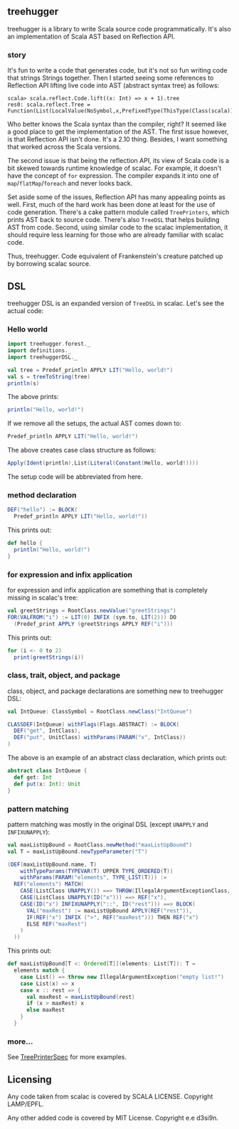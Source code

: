 ## treehugger

treehugger is a library to write Scala source code programmatically. It's also an implementation of Scala AST based on Reflection API.

### story

It's fun to write a code that generates code, but it's not so fun writing code that strings Strings together. Then I started seeing some references to Reflection API lifting live code into AST (abstract syntax tree) as follows:

    scala> scala.reflect.Code.lift((x: Int) => x + 1).tree
    res0: scala.reflect.Tree = Function(List(LocalValue(NoSymbol,x,PrefixedType(ThisType(Class(scala)),Class(scala.Int)))),Apply(Select(Ident(LocalValue(NoSymbol,x,PrefixedType(ThisType(Class(scala)),Class(scala.Int)))),Method(scala.Int.$plus,MethodType(List(LocalValue(NoSymbol,x,PrefixedType(ThisType(Class(scala)),Class(scala.Int)))),PrefixedType(ThisType(Class(scala)),Class(scala.Int))))),List(Literal(1))))

Who better knows the Scala syntax than the compiler, right? It seemed like a good place to get the implementation of the AST.
The first issue however, is that Reflection API isn't done. It's a 2.10 thing. Besides, I want something that worked across the Scala versions.

The second issue is that being the reflection API, its view of Scala code is a bit skewed towards runtime knowledge of scalac. For example, it doesn't have the concept of `for` expression. The compiler expands it into one of `map`/`flatMap`/`foreach` and never looks back.

Set aside some of the issues, Reflection API has many appealing points as well. First, much of the hard work has been done at least for the use of code generation. There's a cake pattern module called `TreePrinters`, which prints AST back to source code. There's also `TreeDSL` that helps building AST from code. Second, using similar code to the scalac implementation, it should require less learning for those who are already familiar with scalac code.

Thus, treehugger. Code equivalent of Frankenstein's creature patched up by borrowing scalac source.

## DSL

treehugger DSL is an expanded version of `TreeDSL` in scalac. Let's see the actual code:

### Hello world

```scala
import treehugger.forest._
import definitions._
import treehuggerDSL._

val tree = Predef_println APPLY LIT("Hello, world!")
val s = treeToString(tree)
println(s)
```

The above prints:

```scala
println("Hello, world!")
```

If we remove all the setups, the actual AST comes down to:

```scala
Predef_println APPLY LIT("Hello, world!")
```

The above creates case class structure as follows:

```scala
Apply(Ident(println),List(Literal(Constant(Hello, world!))))
```

The setup code will be abbreviated from here.

### method declaration

```scala
DEF("hello") := BLOCK(
  Predef_println APPLY LIT("Hello, world!"))
```

This prints out:

```scala
def hello {
  println("Hello, world!")
}
```

### for expression and infix application

for expression and infix application are something that is completely missing in scalac's tree:

```scala
val greetStrings = RootClass.newValue("greetStrings")
FOR(VALFROM("i") := LIT(0) INFIX (sym.to, LIT(2))) DO
  (Predef_print APPLY (greetStrings APPLY REF("i")))
```

This prints out:

```scala
for (i <- 0 to 2)
  print(greetStrings(i))
```

### class, trait, object, and package

class, object, and package declarations are something new to treehugger DSL:

```scala
val IntQueue: ClassSymbol = RootClass.newClass("IntQueue")

CLASSDEF(IntQueue) withFlags(Flags.ABSTRACT) := BLOCK(
  DEF("get", IntClass),
  DEF("put", UnitClass) withParams(PARAM("x", IntClass))
)
```

The above is an example of an abstract class declaration, which prints out:

```scala
abstract class IntQueue {
  def get: Int
  def put(x: Int): Unit
}
```

### pattern matching

pattern matching was mostly in the original DSL (except `UNAPPLY` and `INFIXUNAPPLY`):

```scala
val maxListUpBound = RootClass.newMethod("maxListUpBound")
val T = maxListUpBound.newTypeParameter("T")

(DEF(maxListUpBound.name, T)
    withTypeParams(TYPEVAR(T) UPPER TYPE_ORDERED(T))
    withParams(PARAM("elements", TYPE_LIST(T))) :=
  REF("elements") MATCH(
    CASE(ListClass UNAPPLY()) ==> THROW(IllegalArgumentExceptionClass, "empty list!"),
    CASE(ListClass UNAPPLY(ID("x"))) ==> REF("x"),
    CASE(ID("x") INFIXUNAPPLY("::", ID("rest"))) ==> BLOCK(
      VAL("maxRest") := maxListUpBound APPLY(REF("rest")),
      IF(REF("x") INFIX (">", REF("maxRest"))) THEN REF("x")
      ELSE REF("maxRest") 
    )
  ))
```

This prints out:

```scala
def maxListUpBound[T <: Ordered[T]](elements: List[T]): T =
  elements match {
    case List() => throw new IllegalArgumentException("empty list!")
    case List(x) => x
    case x :: rest => {
      val maxRest = maxListUpBound(rest)
      if (x > maxRest) x
      else maxRest
    }
  }
```

### more...

See [TreePrinterSpec](https://github.com/eed3si9n/treehugger/blob/master/src/test/scala/TreePrinterSpec.scala) for more examples.

## Licensing

Any code taken from scalac is covered by SCALA LICENSE. Copyright LAMP/EPFL.

Any other added code is covered by MIT License. Copyright e.e d3si9n.
